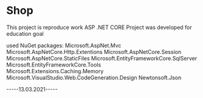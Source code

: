 # Shop
This project is reproduce work ASP .NET CORE 
Project was developed for education goal

used NuGet packages:
Microsoft.AspNet.Mvc
Microsoft.AspNetCore.Http.Extentions
Microsoft.AspNetCore.Session
Microsoft.AspNetCore.StaticFiles
Microsoft.EntityFrameworkCore.SqlServer
Microsoft.EntityFrameworkCore.Tools
Microsoft.Extensions.Caching.Memory
Microsoft.VisualStudio.Web.CodeGeneration.Design
Newtonsoft.Json

-----13.03.2021-----
